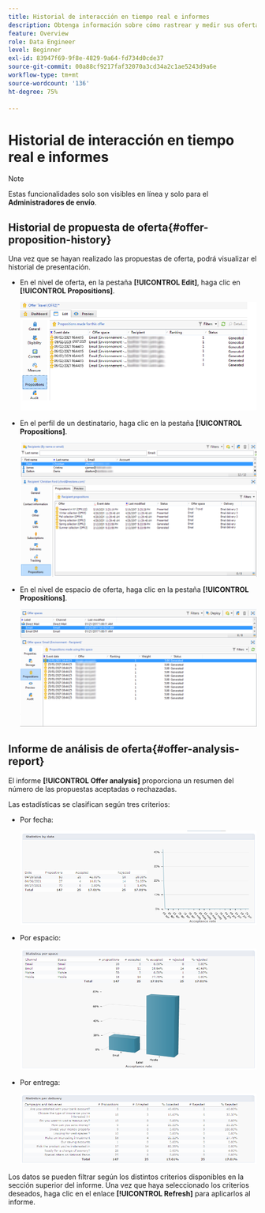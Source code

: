```yaml
---
title: Historial de interacción en tiempo real e informes
description: Obtenga información sobre cómo rastrear y medir sus ofertas con la interacción de Campaign
feature: Overview
role: Data Engineer
level: Beginner
exl-id: 83947f69-9f8e-4829-9a64-fd734d0cde37
source-git-commit: 00a88cf9217faf32070a3cd34a2c1ae5243d9a6e
workflow-type: tm+mt
source-wordcount: '136'
ht-degree: 75%

---
```


# Historial de interacción en tiempo real e informes

>[!NOTE]
>
>Estas funcionalidades solo son visibles en línea y solo para el **Administradores de envío**.

## Historial de propuesta de oferta{#offer-proposition-history}

Una vez que se hayan realizado las propuestas de oferta, podrá visualizar el historial de presentación.

* En el nivel de oferta, en la pestaña **[!UICONTROL Edit]**, haga clic en **[!UICONTROL Propositions]**.

   ![](assets/offer_followup_006.png)

* En el perfil de un destinatario, haga clic en la pestaña **[!UICONTROL Propositions]**.

   ![](assets/offer_followup_002.png)

* En el nivel de espacio de oferta, haga clic en la pestaña **[!UICONTROL Propositions]**.

   ![](assets/offer_space_prop_001_b.png)

## Informe de análisis de oferta{#offer-analysis-report}

El informe **[!UICONTROL Offer analysis]** proporciona un resumen del número de las propuestas aceptadas o rechazadas.

Las estadísticas se clasifican según tres criterios:

* Por fecha:

   ![](assets/offer_report_perdate.png)

* Por espacio:

   ![](assets/offer_report_perspaces.png)

* Por entrega:

   ![](assets/offer_report_perdeliveries.png)

Los datos se pueden filtrar según los distintos criterios disponibles en la sección superior del informe. Una vez que haya seleccionado los criterios deseados, haga clic en el enlace **[!UICONTROL Refresh]** para aplicarlos al informe.

